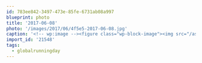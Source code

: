 ```yaml
---
id: 783ee842-3497-473e-85fe-6731ab08a997
blueprint: photo
title: '2017-06-08'
photo: '/images/2017/06/4f5e5-2017-06-08.jpg'
caption: '<!-- wp:image --><figure class="wp-block-image"><img src="/assets/images/2017/06/4f5e5-2017-06-08.jpg" /></figure><!-- /wp:image --><!-- wp:paragraph --><p>What better way to spend #globalrunningday than on a sketchy trail run with @danielwashbrook</p><!-- /wp:paragraph -->'
import_id: '21548'
tags:
  - globalrunningday
---
```

